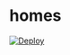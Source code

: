 # homes

[![Deploy](https://www.herokucdn.com/deploy/button.png)](https://dashboard.heroku.com/new?template=https://github.com/ENSO2B/homes)
